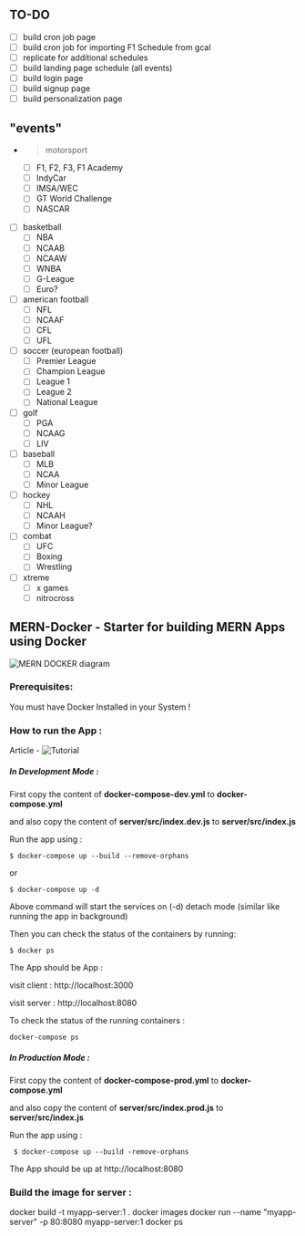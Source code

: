 ## TO-DO 
 - [ ] build cron job page
 - [ ] build cron job for importing F1 Schedule from gcal
 - [ ] replicate for additional schedules
 - [ ] build landing page schedule (all events)
 - [ ] build login page
 - [ ] build signup page
 - [ ] build personalization page

## "events"
 - > motorsport
   - [ ] F1, F2, F3, F1 Academy
   - [ ] IndyCar
   - [ ] IMSA/WEC
   - [ ] GT World Challenge
   - [ ] NASCAR
 - [ ] basketball
   - [ ] NBA
   - [ ] NCAAB
   - [ ] NCAAW
   - [ ] WNBA
   - [ ] G-League
   - [ ] Euro?
 - [ ] american football
   - [ ] NFL
   - [ ] NCAAF
   - [ ] CFL
   - [ ] UFL
 - [ ] soccer (european football)
   - [ ] Premier League
   - [ ] Champion League
   - [ ] League 1
   - [ ] League 2
   - [ ] National League
 - [ ] golf
   - [ ] PGA
   - [ ] NCAAG
   - [ ] LIV
 - [ ] baseball
   - [ ] MLB
   - [ ] NCAA
   - [ ] Minor League
 - [ ] hockey
   - [ ] NHL
   - [ ] NCAAH
   - [ ] Minor League?
 - [ ] combat
   - [ ] UFC
   - [ ] Boxing
   - [ ] Wrestling
 - [ ] xtreme
   - [ ] x games
   - [ ] nitrocross

## MERN-Docker - Starter for building MERN Apps using Docker

![MERN DOCKER diagram](https://github.com/sujaykundu777/mern-docker/blob/master/3-tier-diagram.png?raw=true)
### Prerequisites:

You must have Docker Installed in your System !

### How to run the App :

Article - ![Tutorial](https://dev.to/sujaykundu777/utilizing-the-power-of-docker-while-building-mern-apps-using-mern-docker-4olb)

##### In Development Mode :

First copy the content of **docker-compose-dev.yml** to **docker-compose.yml**

and also copy the content of **server/src/index.dev.js** to **server/src/index.js**

Run the app using :

`$ docker-compose up --build --remove-orphans`

or

`$ docker-compose up -d`

Above command will start the services on (-d) detach mode (similar like running the app in background)

Then you can check the status of the containers by running:

`$ docker ps`

The App should be App :

visit client : http://localhost:3000

visit server : http://localhost:8080

To check the status of the running containers :

`docker-compose ps`

##### In Production Mode :

First copy the content of **docker-compose-prod.yml** to **docker-compose.yml**

and also copy the content of **server/src/index.prod.js** to **server/src/index.js**

Run the app using :

` $ docker-compose up --build -remove-orphans`

The App should be up at http://localhost:8080

### Build the image for server :
docker build -t myapp-server:1 .
docker images
docker run --name "myapp-server" -p 80:8080 myapp-server:1
docker ps
